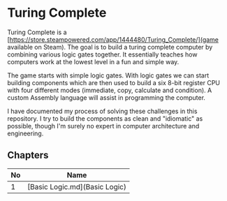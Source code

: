 # Turing Complete

Turing Complete is a [https://store.steampowered.com/app/1444480/Turing_Complete/](game available on Steam). The goal is to build a turing complete computer by combining various logic gates together. It essentially teaches how computers work at the lowest level in a fun and simple way.

The game starts with simple logic gates. With logic gates we can start building components which are then used to build a six 8-bit register CPU with four different modes (immediate, copy, calculate and condition). A custom Assembly language will assist in programming the computer.

I have documented my process of solving these challenges in this repository. I try to build the components as clean and "idiomatic" as possible, though I'm surely no expert in computer architecture and engineering.

## Chapters

| No  | Name                          |
| --- | ----------------------------- |
| 1   | [Basic Logic.md](Basic Logic) |
